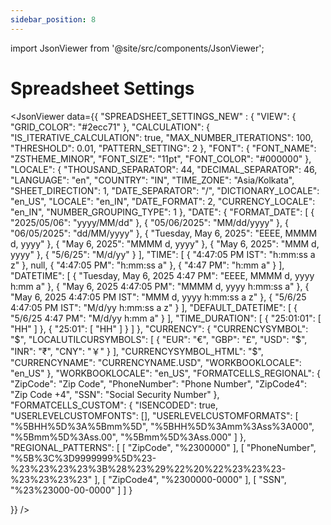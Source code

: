 ```yaml
---
sidebar_position: 8
---
```


import JsonViewer from '@site/src/components/JsonViewer';

# Spreadsheet Settings

<JsonViewer data={{
    "SPREADSHEET_SETTINGS_NEW" : {
    "VIEW": {
        "GRID_COLOR": "#2ecc71"
    },
    "CALCULATION": {
        "IS_ITERATIVE_CALCULATION": true,
        "MAX_NUMBER_ITERATIONS": 100,
        "THRESHOLD": 0.01,
        "PATTERN_SETTING": 2
    },
    "FONT": {
        "FONT_NAME": "ZSTHEME_MINOR",
        "FONT_SIZE": "11pt",
        "FONT_COLOR": "#000000"
    },
    "LOCALE": {
        "THOUSAND_SEPARATOR": 44,
        "DECIMAL_SEPARATOR": 46,
        "LANGUAGE": "en",
        "COUNTRY": "IN",
        "TIME_ZONE": "Asia/Kolkata",
        "SHEET_DIRECTION": 1,
        "DATE_SEPARATOR": "/",
        "DICTIONARY_LOCALE": "en_US",
        "LOCALE": "en_IN",
        "DATE_FORMAT": 2,
        "CURRENCY_LOCALE": "en_IN",
        "NUMBER_GROUPING_TYPE": 1
    },
    "DATE": {
        "FORMAT_DATE": [
            {
                "2025/05/06": "yyyy/MM/dd"
            },
            {
                "05/06/2025": "MM/dd/yyyy"
            },
            {
                "06/05/2025": "dd/MM/yyyy"
            },
            {
                "Tuesday, May 6, 2025": "EEEE, MMMM d, yyyy"
            },
            {
                "May 6, 2025": "MMMM d, yyyy"
            },
            {
                "May 6, 2025": "MMM d, yyyy"
            },
            {
                "5/6/25": "M/d/yy"
            }
        ],
        "TIME": [
            {
                "4:47:05 PM IST": "h:mm:ss a z"
            },
            null,
            {
                "4:47:05 PM": "h:mm:ss a"
            },
            {
                "4:47 PM": "h:mm a"
            }
        ],
        "DATETIME": [
            {
                "Tuesday, May 6, 2025 4:47 PM": "EEEE, MMMM d, yyyy h:mm a"
            },
            {
                "May 6, 2025 4:47:05 PM": "MMMM d, yyyy h:mm:ss a"
            },
            {
                "May 6, 2025 4:47:05 PM IST": "MMM d, yyyy h:mm:ss a z"
            },
            {
                "5/6/25 4:47:05 PM IST": "M/d/yy h:mm:ss a z"
            }
        ],
        "DEFAULT_DATETIME": [
            {
                "5/6/25 4:47 PM": "M/d/yy h:mm a"
            }
        ],
        "TIME_DURATION": [
            {
                "25:01:01": [
                    "HH"
                ]
            },
            {
                "25:01": [
                    "HH"
                ]
            }
        ]
    },
    "CURRENCY": {
        "CURRENCYSYMBOL": "$",
        "LOCALUTILCURSYMBOLS": [
            {
                "EUR": "€",
                "GBP": "£",
                "USD": "$",
                "INR": "₹",
                "CNY": "￥"
            }
        ],
        "CURRENCYSYMBOL_HTML": "&#x24;",
        "CURRENCYNAME": "CURRENCYNAME.USD",
        "WORKBOOKLOCALE": "en_US"
    },
    "WORKBOOKLOCALE": "en_US",
    "FORMATCELLS_REGIONAL": {
        "ZipCode": "Zip Code",
        "PhoneNumber": "Phone Number",
        "ZipCode4": "Zip Code +4",
        "SSN": "Social Security Number"
    },
    "FORMATCELLS_CUSTOM": {
        "ISENCODED": true,
        "USERLEVELCUSTOMFONTS": [],
        "USERLEVELCUSTOMFORMATS": [
            "%5BHH%5D%3A%5Bmm%5D",
            "%5BHH%5D%3Amm%3Ass%3A000",
            "%5Bmm%5D%3Ass.00",
            "%5Bmm%5D%3Ass.000"
        ]
    },
    "REGIONAL_PATTERNS": [
        [
            "ZipCode",
            "%2300000"
        ],
        [
            "PhoneNumber",
            "%5B%3C%3D9999999%5D%23-%23%23%23%23%3B%28%23%29%22%20%22%23%23%23-%23%23%23%23"
        ],
        [
            "ZipCode4",
            "%2300000-0000"
        ],
        [
            "SSN",
            "%23%23000-00-0000"
        ]
    ]
}

}} />